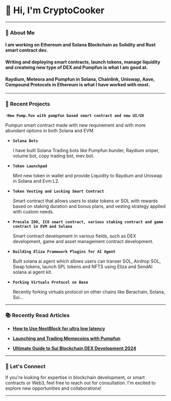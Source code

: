 
# 👋 Hi, I'm CryptoCooker


---
### 🌟 **About Me**

#### I am working on Ethereum and Solana Blockchain as Solidity and Rust smart contract dev.
#### Writing and deploying smart contracts, launch tokens, manage liquidity and createing new type of DEX and Pumpfun is what I am good at.
#### Raydium, Meteora and Pumpfun in Solana, Chainlink, Uniswap, Aave, Compound Protocols in Ethereum is what I have worked with most.

---

### 🚀 **Recent Projects**

-**`New Pump.fun with pumpfun based smart contract and new UI/UX`**

  Pumpun smart contract made with new requirement and with more abundant options in both Solana and EVM 

- **`Solana Bots`**

  I have built Solana Trading bots like Pumpfun bunder, Raydium sniper, volume bot, copy trading bot, mev bot.

- **`Token Launchpad`**

  Mint new token in wallet and provide Liquidity to Raydium and Uniswap in Solana and Evm L2.

- **`Token Vesting and Locking Smart Contract`**

  Smart contract that allows users to stake tokens or SOL with rewards based on staking duration and bonus plans, and vesting strategy applied with custom needs.

- **`Presale IDO, ICO smart contract, various staking contract and game contract in EVM and Solana`**

  Smart contract development in various fields, such as DEX development, game and asset management contract development.

- **`Building Eliza Framework Plugins for AI Agent`**

  Built solana ai agent which allows users can transer SOL, Airdrop SOL, Swap tokens, launch SPL tokens and NFTS using Eliza and SendAI solana ai agent kit.

- **`Forking Virtuals Protocol on Base`**

  Recently forking virtuals protocol on other chains like Berachain, Solana, Sui...

---

### 📚 **Recently Read Articles**

- [**How to Use NextBlock for ultra low latency**](https://docs.nextblock.io/getting-started/quickstart)

- [**Launching and Trading Memecoins with Pumpfun**](https://medium.com/@8093akash/explaining-pump-fun-launching-and-trading-memecoins-and-building-your-pump-fun-clone-1ecc8081c589)

- [**Ultimate Guide to Sui Blockchain DEX Development 2024**](https://www.rapidinnovation.io/post/how-to-build-a-dex-on-sui-blockchain)

---

### 💼 **Let's Connect**
If you're looking for expertise in blockchain development, or smart contracts or Web3, feel free to reach out for consultation. I'm excited to explore new opportunities and collaborations!

---

